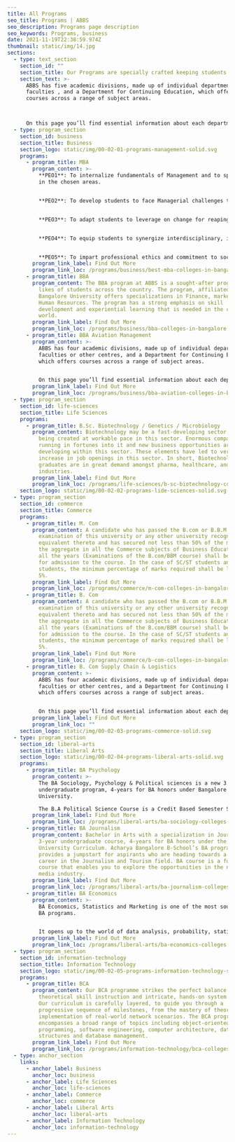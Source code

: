 ```yaml
---
title: All Programs
seo_title: Programs | ABBS
seo_description: Programs page description
seo_keywords: Programs, business
date: 2021-11-19T22:38:59.974Z
thumbnail: static/img/14.jpg
sections:
  - type: text_section
    section_id: ""
    section_title: Our Programs are specially crafted keeping students in mind
    section_text: >-
      ABBS has five academic divisions, made up of individual departments and
      faculties , and a Department for Continuing Education, which offers
      courses across a range of subject areas. 



      On this page you’ll find essential information about each department and the courses they offer, to help you to narrow your focus to a particular course.
  - type: program_section
    section_id: business
    section_title: Business
    section_logo: static/img/00-02-01-programs-management-solid.svg
    programs:
      - program_title: MBA
        program_content: >-
          **PEO1**: To internalize fundamentals of Management and to specialize
          in the chosen areas.  


          **PEO2**: To develop students to face Managerial challenges through effective decision making, logical and critical thinking to excel in chosen career.  


          **PEO3**: To adapt students to leverage on change for reaping social and economic benefits.  


          **PEO4**: To equip students to synergize interdisciplinary, interpersonal and multicultural environment.  


          **PEO5**: To impart professional ethics and commitment to social responsibilities enabling them to become global corporate citizens.
        program_link_label: Find Out More
        program_link_loc: /programs/business/best-mba-colleges-in-bangalore
      - program_title: BBA
        program_content: The BBA program at ABBS is a sought-after program amongst the
          likes of students across the country. The program, affiliated to
          Bangalore University offers specializations in Finance, marketing and
          Human Resources. The program has a strong emphasis on skill
          development and experiential learning that is needed in the corporate
          world.
        program_link_label: Find Out More
        program_link_loc: /programs/business/bba-colleges-in-bangalore
      - program_title: BBA Aviation Management
        program_content: >-
          ABBS has four academic divisions, made up of individual departments,
          faculties or other centres, and a Department for Continuing Education,
          which offers courses across a range of subject areas. 


          On this page you’ll find essential information about each department and the courses they offer, to help you to narrow your focus to a particular course.
        program_link_label: Find Out More
        program_link_loc: /programs/business/bba-aviation-colleges-in-bangalore
  - type: program_section
    section_id: life-sciences
    section_title: Life Sciences
    programs:
      - program_title: B.Sc. Biotechnology / Genetics / Microbiology
        program_content: Biotechnology may be a fast-developing sector. Advancements are
          being created at workable pace in this sector. Enormous companies are
          running in fortunes into it and new business opportunities are
          developing within this sector. These elements have led to very large
          increase in job openings in this sector. In short, Biotechnology
          graduates are in great demand amongst pharma, healthcare, and chemical
          industries.
        program_link_label: Find Out More
        program_link_loc: /programs/life-sciences/b-sc-biotechnology-colleges-in-bangalore
    section_logo: static/img/00-02-02-programs-lide-sciences-solid.svg
  - type: program_section
    section_id: commerce
    section_title: Commerce
    programs:
      - program_title: M. Com
        program_content: A candidate who has passed the B.com or B.B.M Degree
          examination of this university or any other university recognized as
          equivalent thereto and has secured not less than 50% of the marks in
          the aggregate in all the Commerce subjects of Business Education in
          all the years (Examinations of the B.com/BBM course) shall be eligible
          for admission to the course. In the case of SC/ST students and blind
          students, the minimum percentage of marks required shall be less by
          5%.
        program_link_label: Find Out More
        program_link_loc: /programs/commerce/m-com-colleges-in-bangalore
      - program_title: B. Com
        program_content: A candidate who has passed the B.com or B.B.M Degree
          examination of this university or any other university recognized as
          equivalent thereto and has secured not less than 50% of the marks in
          the aggregate in all the Commerce subjects of Business Education in
          all the years (Examinations of the B.com/BBM course) shall be eligible
          for admission to the course. In the case of SC/ST students and blind
          students, the minimum percentage of marks required shall be less by
          5%.
        program_link_label: Find Out More
        program_link_loc: /programs/commerce/b-com-colleges-in-bangalore
      - program_title: B. Com Supply Chain & Logistics
        program_content: >-
          ABBS has four academic divisions, made up of individual departments,
          faculties or other centres, and a Department for Continuing Education,
          which offers courses across a range of subject areas. 


          On this page you’ll find essential information about each department and the courses they offer, to help you to narrow your focus to a particular course.
        program_link_label: Find Out More
        program_link_loc: ""
    section_logo: static/img/00-02-03-programs-commerce-solid.svg
  - type: program_section
    section_id: liberal-arts
    section_title: Liberal Arts
    section_logo: static/img/00-02-04-programs-liberal-arts-solid.svg
    programs:
      - program_title: BA Psychology
        program_content: >-
          The BA Sociology, Psychology & Political sciences is a new 3 year
          undergraduate program, 4-years for BA honors under Bangalore
          University.

          The B.A Political Science Course is a Credit Based Semester Scheme, spread over six semesters for BA. The syllabus has been updated. Many new and innovative papers are being offered in keeping with the changing times and circumstances, as well as the larger societal needs.
        program_link_label: Find Out More
        program_link_loc: /programs/liberal-arts/ba-sociology-colleges-in-bangalore
      - program_title: BA Journalism
        program_content: Bachelor in Arts with a specialization in Journalism is a
          3-year undergraduate course, 4-years for BA honors under the Bangalore
          University Curriculum. Acharya Bangalore B-School’s BA program
          provides a jumpstart for aspirants who are heading towards a smart
          career in the Journalism and Tourism field. BA course is a full-time
          course that enables you to explore the opportunities in the news and
          media industry.
        program_link_label: Find Out More
        program_link_loc: /programs/liberal-arts/ba-journalism-colleges-in-bangalore
      - program_title: BA Economics
        program_content: >-
          BA Economics, Statistics and Marketing is one of the most sought after
          BA programs. 


          It opens up to the world of data analysis, probability, statistical inference, sampling theory, time series analysis, and operations research. Depending on the job role, a student can earn anywhere between 3 to 7 LPA after completion of BA Economics
        program_link_label: Find Out More
        program_link_loc: /programs/liberal-arts/ba-economics-colleges-in-bangalore
  - type: program_section
    section_id: information-technology
    section_title: Information Technology
    section_logo: static/img/00-02-05-programs-information-technology-solid.svg
    programs:
      - program_title: BCA
        program_content: Our BCA programme strikes the perfect balance between
          theoretical skill instruction and intricate, hands-on system design.
          Our curriculum is carefully layered, to guide you through a
          progressive sequence of milestones, from the mastery of theory to the
          implementation of real-world network scenarios. The BCA programme
          encompasses a broad range of topics including object-oriented
          programming, software engineering, computer architecture, data
          structures and database management.
        program_link_label: Find Out More
        program_link_loc: /programs/information-technology/bca-colleges-in-bangalore
  - type: anchor_section
    links:
      - anchor_label: Business
        anchor_loc: business
      - anchor_label: Life Sciences
        anchor_loc: life-sciences
      - anchor_label: Commerce
        anchor_loc: commerce
      - anchor_label: Liberal Arts
        anchor_loc: liberal-arts
      - anchor_label: Information Technology
        anchor_loc: information-technology
---
```

